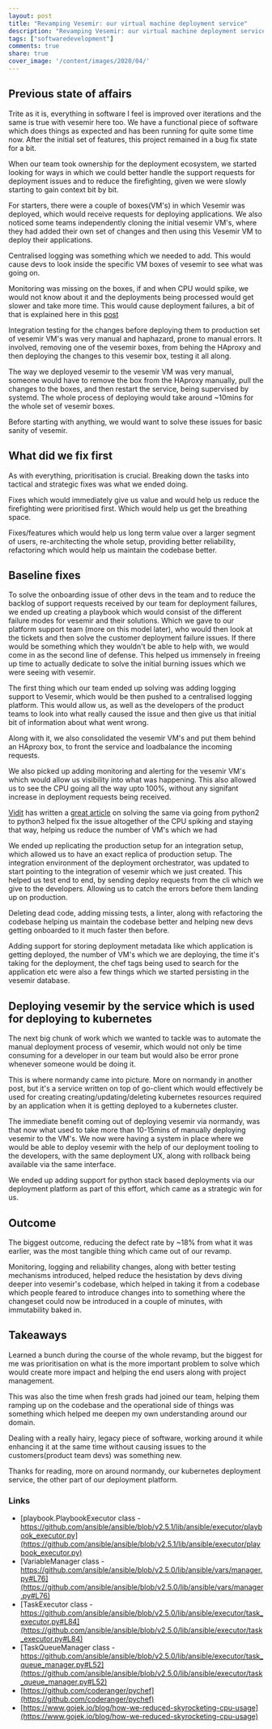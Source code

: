 ```yaml
---
layout: post
title: "Revamping Vesemir: our virtual machine deployment service"
description: "Revamping Vesemir: our virtual machine deployment service"
tags: ["softwaredevelopment"]
comments: true
share: true
cover_image: '/content/images/2020/04/'
---
```


## Previous state of affairs

Trite as it is, everything in software I feel is improved over iterations and the same is true with vesemir here too. We have a functional piece of software which does things as expected and has been running for quite some time now. After the initial set of features, this project remained in a bug fix state for a bit.

When our team took ownership for the deployment ecosystem, we started looking for ways in which we could better handle the support requests for deployment issues and to reduce the firefighting, given we were slowly starting to gain context bit by bit.

For starters, there were a couple of boxes(VM's) in which Vesemir was deployed, which would receive requests for deploying applications. We also noticed some teams independently cloning the initial vesemir VM's, where they had added their own set of changes and then using this Vesemir VM to deploy their applications.

Centralised logging was something which we needed to add. This would cause devs to look inside the specific VM boxes of vesemir to see what was going on.

Monitoring was missing on the boxes, if and when CPU would spike, we would not know about it and the deployments being processed would get slower and take more time. This would cause deployment failures, a bit of that is explained here in this [post](https://tasdikrahman.me/2021/06/06/bug-which-would-cause-some-deployments-to-get-triggered-again-and-again/)

Integration testing for the changes before deploying them to production set of vesemir VM's was very manual and haphazard, prone to manual errors. It involved, removing one of the vesemir boxes, from behing the HAproxy and then deploying the changes to this vesemir box, testing it all along.

The way we deployed vesemir to the vesemir VM was very manual, someone would have to remove the box from the HAproxy manually, pull the changes to the boxes, and then restart the service, being supervised by systemd. The whole process of deploying would take around ~10mins for the whole set of vesemir boxes.

Before starting with anything, we would want to solve these issues for basic sanity of vesemir.

## What did we fix first

As with everything, prioritisation is crucial. Breaking down the tasks into tactical and strategic fixes was what we ended doing.

Fixes which would immediately give us value and would help us reduce the firefighting were prioritised first. Which would help us get the breathing space.

Fixes/features which would help us long term value over a larger segment of users, re-architecting the whole setup, providing better reliability, refactoring which would help us maintain the codebase better.

## Baseline fixes

To solve the onboarding issue of other devs in the team and to reduce the backlog of support requests received by our team for deployment failures, we ended up creating a playbook which would consist of the different failure modes for vesemir and their solutions. Which we gave to our platform support team (more on this model later),  who would then look at the tickets and then solve the customer deployment failure issues. If there would be something which they wouldn't be able to help with, we would come in as the second line of defense. This helped us immensely in freeing up time to actually dedicate to solve the initial burning issues which we were seeing with vesemir.

The first thing which our team ended up solving was adding logging support to Vesemir, which would be then pushed to a centralised logging platform. This would allow us, as well as the developers of the product teams to look into what really caused the issue and then give us that initial bit of information about what went wrong.

Along with it, we also consolidated the vesemir VM's and put them behind an HAproxy box, to front the service and loadbalance the incoming requests.

We also picked up adding monitoring and alerting for the vesemir VM's which would allow us visibility into what was happening. This also allowed us to see the CPU going all the way upto 100%, without any signifant increase in deployment requests being received.

[Vidit](https://twitter.com/viditganpi/) has written a [great article](https://www.gojek.io/blog/how-we-reduced-skyrocketing-cpu-usage) on solving the same via going from python2 to python3 helped fix the issue altogether of the CPU spiking and staying that way, helping us reduce the number of VM's which we had

We ended up replicating the production setup for an integration setup, which allowed us to have an exact replica of production setup. The integration environment of the deployment orchestrator, was updated to start pointing to the integration of vesemir which we just created. This helped us test end to end, by sending deploy requests from the cli which we give to the developers. Allowing us to catch the errors before them landing up on production.

Deleting dead code, adding missing tests, a linter, along with refactoring the codebase helping us maintain the codebase better and helping new devs getting onboarded to it much faster then before.

Adding support for storing deployment metadata like which application is getting deployed, the number of VM's which we are deploying, the time it's taking for the deployment, the chef tags being used to search for the application etc were also a few things which we started persisting in the vesemir database.

## Deploying vesemir by the service which is used for deploying to kubernetes

The next big chunk of work which we wanted to tackle was to automate the manual deployment process of vesemir, which would not only be time consuming for a developer in our team but would also be error prone whenever someone would be doing it.

This is where normandy came into picture. More on normandy in another post, but it's a service written on top of go-client which would effectively be used for creating creating/updating/deleting kubernetes resources required by an application when it is getting deployed to a kubernetes cluster.

The immediate benefit coming out of deploying vesemir via normandy, was that now what used to take more than 10-15mins of manually deploying vesemir to the VM's. We now were having a system in place where we would be able to deploy vesemir with the help of our deployment tooling to the developers, with the same deployment UX, along with rollback being available via the same interface.

We ended up adding support for python stack based deployments via our deployment platform as part of this effort, which came as a strategic win for us.

## Outcome

The biggest outcome, reducing the defect rate by ~18% from what it was earlier, was the most tangible thing which came out of our revamp.

Monitoring, logging and reliability changes, along with better testing mechanisms introduced, helped reduce the hesistation by devs diving deeper into vesemir's codebase, which helped in taking it from a codebase which people feared to introduce changes into to something where the changeset could now be introduced in a couple of minutes, with immutability baked in.

## Takeaways

Learned a bunch during the course of the whole revamp, but the biggest for me was prioritisation on what is the more important problem to solve which would create more impact and helping the end users along with project management.

This was also the time when fresh grads had joined our team, helping them ramping up on the codebase and the operational side of things was something which helped me deepen my own understanding around our domain.

Dealing with a really hairy, legacy piece of software, working around it while enhancing it at the same time without causing issues to the customers(product team devs) was something new.

Thanks for reading, more on around normandy, our kubernetes deployment service, the other part of our deployment platform.

### Links

- [playbook.PlaybookExecutor class - https://github.com/ansible/ansible/blob/v2.5.1/lib/ansible/executor/playbook_executor.py](https://github.com/ansible/ansible/blob/v2.5.1/lib/ansible/executor/playbook_executor.py)
- [VariableManager class - https://github.com/ansible/ansible/blob/v2.5.0/lib/ansible/vars/manager.py#L76](https://github.com/ansible/ansible/blob/v2.5.0/lib/ansible/vars/manager.py#L76)
- [TaskExecutor class - https://github.com/ansible/ansible/blob/v2.5.0/lib/ansible/executor/task_executor.py#L84](https://github.com/ansible/ansible/blob/v2.5.0/lib/ansible/executor/task_executor.py#L84)
- [TaskQueueManager class - https://github.com/ansible/ansible/blob/v2.5.0/lib/ansible/executor/task_queue_manager.py#L52](https://github.com/ansible/ansible/blob/v2.5.0/lib/ansible/executor/task_queue_manager.py#L52)
- [https://github.com/coderanger/pychef](https://github.com/coderanger/pychef)
- [https://www.gojek.io/blog/how-we-reduced-skyrocketing-cpu-usage](https://www.gojek.io/blog/how-we-reduced-skyrocketing-cpu-usage)
